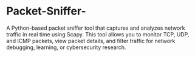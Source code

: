 # Packet-Sniffer-
A Python-based packet sniffer tool that captures and analyzes network traffic in real time using Scapy.  This tool allows you to monitor TCP, UDP, and ICMP packets, view packet details, and filter traffic for network debugging, learning, or cybersecurity research.
